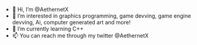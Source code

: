 - 👋 Hi, I’m @AethernetX
- 👀 I’m interested in graphics programming, game devving, game engine devving, Ai, computer generated art and more!
- 🌱 I’m currently learning C++
- 📫 You can reach me through my twitter @AethernetX

<!---
Thanim-Rahman/Thanim-Rahman is a ✨ special ✨ repository because its `README.md` (this file) appears on your GitHub profile.
You can click the Preview link to take a look at your changes.
--->
